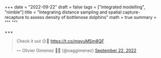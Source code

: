 +++
date = "2022-09-22"
draft = false
tags = ["integrated modelling", "nimble"]
title = "Integrating distance sampling and spatial capture-recapture to assess density of bottlenose dolphins"
math = true
summary = """
"""

+++

<blockquote class="twitter-tweet"><p lang="en" dir="ltr">Check it out 😉🥳 <a href="https://t.co/mqyuMSm8QF">https://t.co/mqyuMSm8QF</a></p>&mdash; Olivier Gimenez 🖖🦦 (@oaggimenez) <a href="https://twitter.com/oaggimenez/status/1573018211758780417?ref_src=twsrc%5Etfw">September 22, 2022</a></blockquote> <script async src="https://platform.twitter.com/widgets.js" charset="utf-8"></script> 
